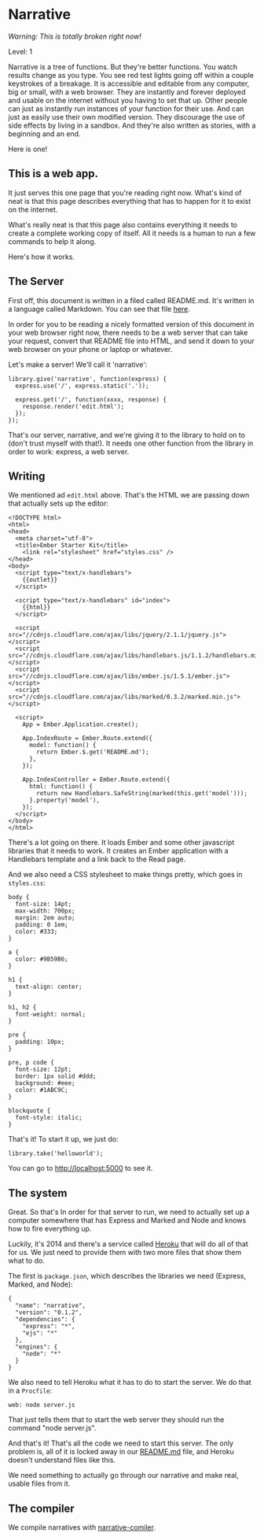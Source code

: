 Narrative
=========

_*Warning: This is totally broken right now!*_

Level: 1

Narrative is a tree of functions. But they're better functions. You watch results change as you type. You see red test lights going off within a couple keystrokes of a breakage. It is accessible and editable from any computer, big or small, with a web browser. They are instantly and forever deployed and usable on the internet without you having to set that up. Other people can just as instantly run instances of your function for their use. And can just as easily use their own modified version. They discourage the use of side effects by living in a sandbox. And they're also written as stories, with a beginning and an end.

Here is one!

This is a web app.
------------------

It just serves this one page that you're reading right now. What's kind of neat is that this page describes everything that has to happen for it to exist on the internet. 

What's really neat is that this page also contains everything it needs to create a complete working copy of itself. All it needs is a human to run a few commands to help it along.

Here's how it works.

The Server
----------

First off, this document is written in a filed called README.md. It's written in a language called Markdown. You can see that file [here](README.md).

In order for you to be reading a nicely formatted version of this document in your web browser right now, there needs to be a web server that can take your request, convert that README file into HTML, and send it down to your web browser on your phone or laptop or whatever.

Let's make a server! We'll call it 'narrative':

    library.give('narrative', function(express) {
      express.use('/', express.static('.'));

      express.get('/', function(xxxx, response) {
        response.render('edit.html');
      });
    });

That's our server, narrative, and we're giving it to the library to hold on to (don't trust myself with that!). It needs one other function from the library in order to work: express, a web server.

Writing
-------

We mentioned ad `edit.html` above. That's the HTML we are passing down that actually sets up the editor:

    <!DOCTYPE html>
    <html>
    <head>
      <meta charset="utf-8">
      <title>Ember Starter Kit</title>
        <link rel="stylesheet" href="styles.css" />
    </head>
    <body>
      <script type="text/x-handlebars">
        {{outlet}}  
      </script>

      <script type="text/x-handlebars" id="index">
        {{html}}
      </script>

      <script src="//cdnjs.cloudflare.com/ajax/libs/jquery/2.1.1/jquery.js"></script>
      <script src="//cdnjs.cloudflare.com/ajax/libs/handlebars.js/1.1.2/handlebars.min.js"></script>
      <script src="//cdnjs.cloudflare.com/ajax/libs/ember.js/1.5.1/ember.js"></script>
      <script src="//cdnjs.cloudflare.com/ajax/libs/marked/0.3.2/marked.min.js"></script>

      <script>
        App = Ember.Application.create();

        App.IndexRoute = Ember.Route.extend({
          model: function() {
            return Ember.$.get('README.md');
          },
        });

        App.IndexController = Ember.Route.extend({
          html: function() {
            return new Handlebars.SafeString(marked(this.get('model')));
          }.property('model'),
        });
      </script>
    </body>
    </html>

There's a lot going on there. It loads Ember and some other javascript libraries that it needs to work. It creates an Ember application with a Handlebars template and a link back to the Read page.

And we also need a CSS stylesheet to make things pretty, which goes in `styles.css`:

    body {
      font-size: 14pt;
      max-width: 700px;
      margin: 2em auto;
      padding: 0 1em;
      color: #333;
    }

    a {
      color: #9B59B6;
    }

    h1 {
      text-align: center;
    }

    h1, h2 {
      font-weight: normal;
    }

    pre {
      padding: 10px;
    }

    pre, p code {
      font-size: 12pt;
      border: 1px solid #ddd;
      background: #eee;
      color: #1ABC9C;
    }

    blockquote {
      font-style: italic;
    }

That's it! To start it up, we just do:

    library.take('helloworld');

You can go to [http://localhost:5000](http://localhost:5000) to see it.


The system
----------

Great. So that's In order for that server to run, we need to actually set up a computer somewhere that has Express and Marked and Node and knows how to fire everything up. 

Luckily, it's 2014 and there's a service called [Heroku](http://heroku.com) that will do all of that for us. We just need to provide them with two more files that show them what to do. 

The first is `package.json`, which describes the libraries we need (Express, Marked, and Node):

    {
      "name": "narrative",
      "version": "0.1.2",
      "dependencies": {
        "express": "*",
        "ejs": "*"
      },
      "engines": {
        "node": "*"
      }
    }

We also need to tell Heroku what it has to do to start the server. We do that in a `Procfile`:

    web: node server.js

That just tells them that to start the web server they should run the command "node server.js".

And that's it! That's all the code we need to start this server. The only problem is, all of it is locked away in our [README.md](README.md) file, and Heroku doesn't understand files like this. 

We need something to actually go through our narrative and make real, usable files from it.

The compiler
------------

We compile narratives with [narrative-comiler](narrative-compiler.md).


